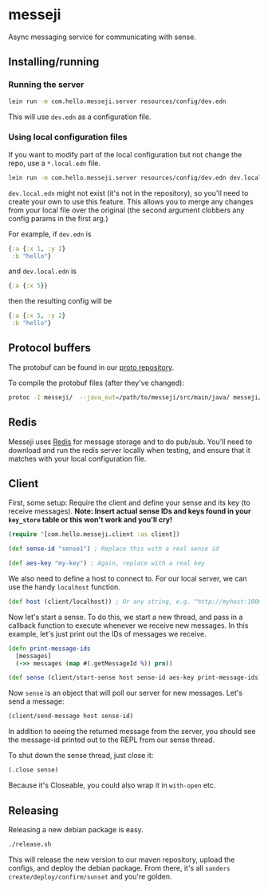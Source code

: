# messeji

Async messaging service for communicating with sense.


## Installing/running

### Running the server
```bash
lein run -m com.hello.messeji.server resources/config/dev.edn
```

This will use `dev.edn` as a configuration file.

### Using local configuration files
If you want to modify part of the local configuration but not change the repo,
use a `*.local.edn` file.

```bash
lein run -m com.hello.messeji.server resources/config/dev.edn dev.local.edn
```

`dev.local.edn` might not exist (it's not in the repository), so you'll need to create
your own to use this feature. This allows you to merge any changes from your local file
over the original (the second argument clobbers any config params in the first arg.)

For example, if `dev.edn` is

```clojure
{:a {:x 1, :y 2}
 :b "hello"}
```

and `dev.local.edn` is

```clojure
{:a {:x 5}}
```

then the resulting config will be
```clojure
{:a {:x 5, :y 2}
 :b "hello"}
```


## Protocol buffers
The protobuf can be found in our [proto repository](https://github.com/hello/proto/tree/master/messeji).

To compile the protobuf files (after they've changed):
```bash
protoc -I messeji/  --java_out=/path/to/messeji/src/main/java/ messeji/*.proto
```


## Redis
Messeji uses [Redis](http://redis.io/) for message storage and to do pub/sub. You'll need to download and run the redis server locally when testing, and ensure that it matches with your local configuration file.


## Client
First, some setup: Require the client and define your sense and its key (to receive messages).
**Note: Insert actual sense IDs and keys found in your `key_store` table or this won't work and you'll cry!**
```clojure
(require '[com.hello.messeji.client :as client])

(def sense-id "sense1") ; Replace this with a real sense id

(def aes-key "my-key") ; Again, replace with a real key
```

We also need to define a host to connect to. For our local server, we can use the handy `localhost` function.

```clojure
(def host (client/localhost)) ; Or any string, e.g. "http://myhost:10000"
```

Now let's start a sense. To do this, we start a new thread, and pass in a callback function to execute whenever
we receive new messages. In this example, let's just print out the IDs of messages we receive.
```clojure
(defn print-message-ids
  [messages]
  (->> messages (map #(.getMessageId %)) prn))

(def sense (client/start-sense host sense-id aes-key print-message-ids))
```

Now `sense` is an object that will poll our server for new messages. Let's send a message:
```clojure
(client/send-message host sense-id)
```

In addition to seeing the returned message from the server, you should see the message-id printed out to the REPL from our sense thread.

To shut down the sense thread, just close it:
```clojure
(.close sense)
```

Because it's Closeable, you could also wrap it in `with-open` etc.


## Releasing
Releasing a new debian package is easy.

```bash
./release.sh
```

This will release the new version to our maven repository, upload the configs, and deploy the debian package. From there, it's all `sanders create/deploy/confirm/sunset` and you're golden.
